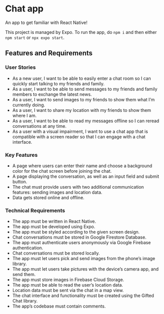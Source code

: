 # Chat app

An app to get familiar with React Native!

This project is managed by Expo. To run the app, do `npm i` and then either `npm start` or `npx expo start`.

## Features and Requirements
### User Stories
* As a new user, I want to be able to easily enter a chat room so I can quickly start talking to my friends and family.
* As a user, I want to be able to send messages to my friends and family members to exchange the latest news.
* As a user, I want to send images to my friends to show them what I’m currently doing.
* As a user, I want to share my location with my friends to show them where I am.
* As a user, I want to be able to read my messages offline so I can reread conversations at any time.
* As a user with a visual impairment, I want to use a chat app that is compatible with a screen reader so that I can engage with a chat interface.

### Key Features
* A page where users can enter their name and choose a background color for the chat screen before joining the chat.
* A page displaying the conversation, as well as an input field and submit button.
* The chat must provide users with two additional communication features: sending images and location data.
* Data gets stored online and offline.

### Technical Requirements
* The app must be written in React Native.
* The app must be developed using Expo.
* The app must be styled according to the given screen design.
* Chat conversations must be stored in Google Firestore Database.
* The app must authenticate users anonymously via Google Firebase authentication.
* Chat conversations must be stored locally.
* The app must let users pick and send images from the phone’s image library.
* The app must let users take pictures with the device’s camera app, and send them.
* The app must store images in Firebase Cloud Storage.
* The app must be able to read the user’s location data.
* Location data must be sent via the chat in a map view.
* The chat interface and functionality must be created using the Gifted Chat library.
* The app’s codebase must contain comments.

